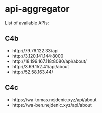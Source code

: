 # api-aggregator
List of available APIs:

<h2>C4b</h2>
<ul>
  <li>http://79.76.122.33/api</li>
  <li> http://3.120.141.144:8000</li>
  <li>http://18.199.167.118:8080/api/about/</li>
  <li>http://3.69.152.41/api/about</li>
  <li>http://52.58.163.44/</li>
</ul>

<h2>C4c</h2>
<ul>
  <li>https://wa-tomas.nejdenic.xyz/api/about</li>
  <li>https://wa-ben.nejdenic.xyz/api/about</li>
</ul>
